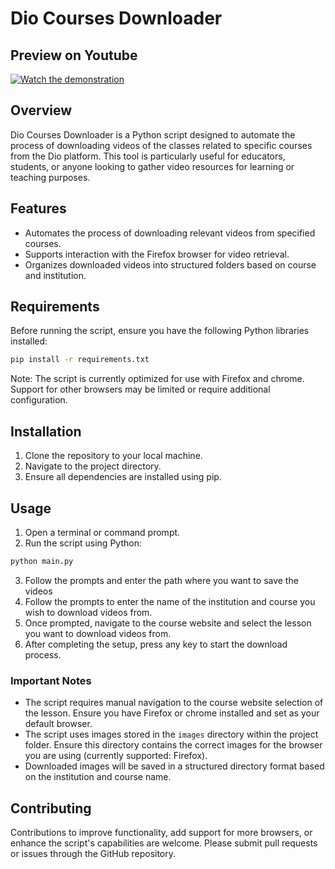 # Dio Courses Downloader

## Preview on Youtube
[![Watch the demonstration](https://img.youtube.com/vi/_AgS9Vi1HEw/maxresdefault.jpg)](https://youtu.be/_AgS9Vi1HEw)


## Overview

Dio Courses Downloader is a Python script designed to automate the process of downloading videos of the classes related to specific courses from the Dio platform. This tool is particularly useful for educators, students, or anyone looking to gather video resources for learning or teaching purposes. 

## Features

- Automates the process of downloading relevant videos from specified courses.
- Supports interaction with the Firefox browser for video retrieval.
- Organizes downloaded videos into structured folders based on course and institution.

## Requirements

Before running the script, ensure you have the following Python libraries installed:

```bash
pip install -r requirements.txt
```

Note: The script is currently optimized for use with Firefox and chrome. Support for other browsers may be limited or require additional configuration.

## Installation

1. Clone the repository to your local machine.
2. Navigate to the project directory.
3. Ensure all dependencies are installed using pip.

## Usage

1. Open a terminal or command prompt.
2. Run the script using Python:

```bash
python main.py
```

3. Follow the prompts and enter the path where you want to save the videos
4. Follow the prompts to enter the name of the institution and course you wish to download videos from.
5. Once prompted, navigate to the course website and select the lesson you want to download videos from.
6. After completing the setup, press any key to start the download process.

### Important Notes

- The script requires manual navigation to the course website selection of the lesson. Ensure you have Firefox or chrome installed and set as your default browser.
- The script uses images stored in the `images` directory within the project folder. Ensure this directory contains the correct images for the browser you are using (currently supported: Firefox).
- Downloaded images will be saved in a structured directory format based on the institution and course name.

## Contributing

Contributions to improve functionality, add support for more browsers, or enhance the script's capabilities are welcome. Please submit pull requests or issues through the GitHub repository.